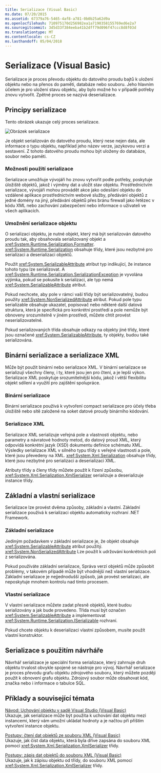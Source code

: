 ```yaml
---
title: Serializace (Visual Basic)
ms.date: 07/20/2015
ms.assetid: 67379a76-5465-4af8-a781-0b0b25a62d9a
ms.openlocfilehash: 710975170d256982ea1a7190358155769ed6e2a7
ms.sourcegitcommit: 3d5d33f384eeba41b2dff79d096f47ccc8d8f03d
ms.translationtype: MT
ms.contentlocale: cs-CZ
ms.lasthandoff: 05/04/2018
---
```

# <a name="serialization-visual-basic"></a>Serializace (Visual Basic)
Serializace je proces převodu objektu do datového proudu bajtů k uložení objektu nebo na přenos do paměti, databáze nebo souboru. Jeho hlavním účelem je pro uložení stavu objektu, aby bylo možné ho v případě potřeby znovu vytvořit. Zpětné proces se nazývá deserializace.  
  
## <a name="how-serialization-works"></a>Principy serializace  
 Tento obrázek ukazuje celý proces serializace.  
  
 ![Obrázek serializace](../../../../csharp/programming-guide/concepts/serialization/media/serialization.gif "serializace")  
  
 Je objekt serializován do datového proudu, který nese nejen data, ale informace o typu objektu, například jeho název verze, jazykovou verzi a sestavení. Z tohoto datového proudu mohou být uloženy do databáze, soubor nebo paměti.  
  
### <a name="uses-for-serialization"></a>Možnosti použití serializace  
 Serializace umožňuje vývojáři ho znovu vytvořit podle potřeby, poskytuje úložiště objektů, jakož i výměny dat a uložit stav objektu. Prostřednictvím serializace, vývojáři mohou provádět akce jako odesílání objektu do vzdálené aplikace prostřednictvím webové služby, předávání objektů z jedné domény na jiný, předávání objektů přes bránu firewall jako řetězec v kódu XML nebo zachování zabezpečení nebo informace o uživateli ve všech aplikacích.  
  
### <a name="making-an-object-serializable"></a>Umožnění serializace objektu  
 O serializaci objektu, je nutné objekt, který má být serializován datového proudu tak, aby obsahovala serializovaný objekt a <xref:System.Runtime.Serialization.Formatter>. <xref:System.Runtime.Serialization> obsahuje třídy, které jsou nezbytné pro serializaci a deserializaci objektů.  
  
 Použít <xref:System.SerializableAttribute> atribut typ indikující, že instance tohoto typu lze serializovat. A <xref:System.Runtime.Serialization.SerializationException> je vyvolána výjimka, pokud se pokusíte k serializaci, ale typ nemá <xref:System.SerializableAttribute> atribut.  
  
 Pokud nechcete, aby pole v rámci vaší třídy být serializovatelný, budou použity <xref:System.NonSerializedAttribute> atribut. Pokud pole typu serializable obsahuje ukazatel, popisovač nebo některé další datová struktura, která je specifická pro konkrétní prostředí a pole nemůže být obnoveny srozumitelně v jiném prostředí, můžete chtít provést neserializovatelné.  
  
 Pokud serializovaných třída obsahuje odkazy na objekty jiné třídy, které jsou označené <xref:System.SerializableAttribute>, ty objekty, budou také serializována.  
  
## <a name="binary-and-xml-serialization"></a>Binární serializace a serializace XML  
 Může být použit binární nebo serializace XML. V binární serializace se serializují všechny členy, i ty, které jsou jen pro čtení, a je lepší výkon. Serializace XML poskytuje srozumitelnější kódu, jakož i větší flexibilitu objekt sdílení a využití pro zajištění spolupráce.  
  
### <a name="binary-serialization"></a>Binární serializace  
 Binární serializace používá k vytvoření compact serializace pro účely třeba úložiště nebo sítě založené na soket datové proudy binárního kódování.  
  
### <a name="xml-serialization"></a>Serializace XML  
 Serializace XML serializuje veřejná pole a vlastnosti objektu, nebo parametry a návratové hodnoty metod, do datový proud XML, který odpovídá konkrétní jazyk (XSD) dokumentu definice schématu XML. Výsledky serializace XML v silného typu třídy s veřejné vlastnosti a pole, které jsou převedeny na XML. <xref:System.Xml.Serialization> obsahuje třídy, které jsou nezbytné pro serializaci a deserializaci XML.  
  
 Atributy třídy a členy třídy můžete použít k řízení způsobu, <xref:System.Xml.Serialization.XmlSerializer> serializuje a deserializuje instance třídy.  
  
## <a name="basic-and-custom-serialization"></a>Základní a vlastní serializace  
 Serializace lze provést dvěma způsoby, základní a vlastní. Základní serializace používá k serializaci objektu automaticky rozhraní .NET Framework.  
  
### <a name="basic-serialization"></a>Základní serializace  
 Jediným požadavkem v základní serializace je, že objekt obsahuje <xref:System.SerializableAttribute> atribut použitý. <xref:System.NonSerializedAttribute> Lze použít k udržování konkrétních polí z serializována.  
  
 Pokud používáte základní serializace, Správa verzí objektů může způsobit problémy, v takovém případě může být vhodnější než vlastní serializace. Základní serializace je nejjednodušší způsob, jak provést serializaci, ale neposkytuje mnohem kontrolu nad tímto procesem.  
  
### <a name="custom-serialization"></a>Vlastní serializace  
 V vlastní serializace můžete zadat přesně objektů, které budou serializovány a jak bude provedeno. Třída musí být označen <xref:System.SerializableAttribute> a implementovat <xref:System.Runtime.Serialization.ISerializable> rozhraní.  
  
 Pokud chcete objektu k deserializaci vlastní způsobem, musíte použít vlastní konstruktor.  
  
## <a name="designer-serialization"></a>Serializace s použitím návrháře  
 Návrhář serializace je speciální forma serializace, který zahrnuje druh objektu trvalost obvykle spojené se nástroje pro vývoj. Návrhář serializace je proces převodu grafu objektu zdrojového souboru, který můžete později použít k obnovení grafu objektu. Zdrojový soubor může obsahovat kód, značka nebo i informace o tabulce SQL.  
  
##  <a name="BKMK_RelatedTopics"></a> Příklady a související témata  
 [Návod: Uchování objektu v sadě Visual Studio (Visual Basic)](../../../../visual-basic/programming-guide/concepts/serialization/walkthrough-persisting-an-object-in-visual-studio.md)  
 Ukazuje, jak serializace může být použita k uchování dat objektu mezi instancemi, který vám umožní ukládat hodnoty a je načtou při příštím vytvoření instance objektu.  
  
 [Postupy: čtení dat objektů ze souboru XML (Visual Basic)](../../../../visual-basic/programming-guide/concepts/serialization/how-to-read-object-data-from-an-xml-file.md)  
 Ukazuje, jak číst data objektu, která byla dříve zapsána do souboru XML pomocí <xref:System.Xml.Serialization.XmlSerializer> třídy.  
  
 [Postupy: zápis dat objektů do souboru XML (Visual Basic)](../../../../visual-basic/programming-guide/concepts/serialization/how-to-write-object-data-to-an-xml-file.md)  
 Ukazuje, jak k zápisu objektu od třídy, do souboru XML pomocí <xref:System.Xml.Serialization.XmlSerializer> třídy.
